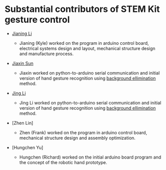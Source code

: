 # Substantial contributors of STEM Kit gesture control

* [Jianing Li](https://github.com/lijnkyle)
  * Jianing (Kyle) worked on the program in arduino control board, electrical systems design and layout, mechanical structure design and manufacture process.    

* [Jiaxin Sun](https://github.com/christinesjx)

  * Jiaxin  worked on python-to-arduino serial communication and initial version of hand gesture recognition using [background ellimination](https://github.com/SparshaSaha/Hand-Gesture-Recognition-Using-Background-Elllimination-and-Convolution-Neural-Network) method. 

* [Jing Li](https://github.com/luviii)

  * Jing Li worked on python-to-arduino serial communication and initial version of hand gesture recognition using [background ellimination](https://github.com/SparshaSaha/Hand-Gesture-Recognition-Using-Background-Elllimination-and-Convolution-Neural-Network) method. 

* [Zhen Lin]
  * Zhen (Frank) worked on the program in arduino control board, mechanical structure design and assembly optimization. 
  
* [Hungchen Yu]
  * Hungchen (Richard) worked on the initial arduino board program and the concept of the robotic hand prototype.
 
